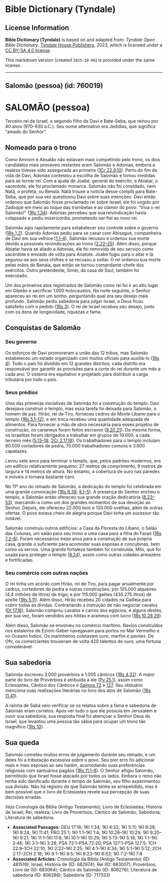 # Bible Dictionary (Tyndale)

## License Information

**Bible Dictionary (Tyndale)** is based on and adapted from: _Tyndale Open Bible Dictionary_, [Tyndale House Publishers](https://tyndaleopenresources.com/), 2023, which is licensed under a [CC BY-SA 4.0 license](https://creativecommons.org/licenses/by-sa/4.0/legalcode.en).

This markdown version (created `2025-10-06`) is provided under the same license.



--------------------------------

## Salomão (pessoa) (id: 760019)

SALOMÃO (pessoa)
================

Terceiro rei de Israel, o segundo filho de Davi e Bate\-Seba, que reinou por 40 anos (970–930 a.C.). Seu nome alternativo era Jedidias, que significa “amado do Senhor”.

Nomeado para o trono
--------------------

Como Amnom e Absalão não estavam mais competindo pelo trono, os dois candidatos mais prováveis restantes eram Salomão e Adonias, embora a realeza tivesse sido assegurada ao primeiro ([1Cr 22\.9,10](https://ref.ly/1Chr22:9-1Chr22:10)). Perto do fim da vida de Davi, Adonias contestou a escolha de Salomão e tomou medidas para se tornar rei. Com a ajuda de Joabe, general do exército, e Abiatar, o sacerdote, ele foi proclamado monarca. Salomão não foi convidado, nem Natã, o profeta, ou Benaia. Natã trouxe a notícia desse complô para Bate\-Seba, que por sua vez questionou Davi sobre suas intenções. Davi então ordenou que Salomão fosse proclamado rei sobre Israel; ele foi ungido por Zadoque em meio ao toque das trombetas e ao clamor do povo: “Viva o rei Salomão!” ([1Rs 1\.34](https://ref.ly/1Kgs1:34)). Adonias percebeu que sua reivindicação havia colapsado e pediu misericórdia, prometendo ser fiel ao novo rei.

Salomão agiu rapidamente para estabelecer seu controle sobre o governo ([1Rs 1,2](https://ref.ly/1Kgs1:1-1Kgs2:46)). Quando Adonias pediu para se casar com Abisague, companheira de Davi em sua velhice ([1\.1–4](https://ref.ly/1Kgs1:1-1Kgs1:4)), Salomão recusou e ordenou sua morte devido a possíveis reivindicações ao trono ([2\.22–25](https://ref.ly/1Kgs2:22-1Kgs2:25)). Além disso, porque Abiatar havia se aliado a Adonias, ele foi removido de seu serviço como sacerdote e enviado de volta para Anatote. Joabe fugiu para o altar e lá segurou\-se aos seus chifres e se recusou a soltar. O rei ordenou sua morte pelas mãos de Benaia, que então se tornou comandante\-chefe dos exércitos. Outro pretendente, Simei, da casa de Saul, também foi executado.

Um dos primeiros atos registrados de Salomão como rei foi ir ao alto lugar em Gibeão e sacrificar 1\.000 holocaustos. Na noite seguinte, o Senhor apareceu ao rei em um sonho, perguntando qual era seu desejo mais profundo. Salomão pediu sabedoria para julgar Israel, e Deus ficou satisfeito com o pedido ([1Rs 3](https://ref.ly/1Kgs3:1-1Kgs3:28)). O rei de Israel recebeu seu desejo, junto com os dons de longevidade, riquezas e fama.

Conquistas de Salomão
---------------------

### Seu governo

Os esforços de Davi promoveram a união das 12 tribos, mas Salomão estabeleceu um estado organizado com muitos oficiais para auxiliá\-lo ([1Rs 4](https://ref.ly/1Kgs4:1-1Kgs4:34)). Todo o país foi dividido em 12 grandes distritos; cada distrito era responsável por garantir as provisões para a corte do rei durante um mês a cada ano. O sistema era equitativo e projetado para distribuir a carga tributária por todo o país.

### Seus prédios

Uma das primeiras iniciativas de Salomão foi a construção do templo. Davi desejava construir o templo, mas essa tarefa foi deixada para Salomão, o homem de paz. Hirão, rei de Tiro, forneceu cedros do Monte Líbano para o templo ([1Rs 5\.1–12](https://ref.ly/1Kgs5:1-1Kgs5:12)), e em troca recebeu uma quantidade adequada de alimentos. Para fornecer a mão de obra necessária para esses projetos de construção, os cananeus foram feitos escravos ([9\.20,21](https://ref.ly/1Kgs9:20-1Kgs9:21)). Da mesma forma, os israelitas foram obrigados a trabalhar em grupos de 10\.000, a cada terceiro mês ([5\.13–18](https://ref.ly/1Kgs5:13-1Kgs5:18); [2Cr 2\.17,18](https://ref.ly/2Chr2:17-2Chr2:18)). Os trabalhadores para o templo incluíam 80\.000 cortadores de pedra, 70\.000 trabalhadores comuns e 3\.600 capatazes.

Levou sete anos para terminar o templo, que, pelos padrões modernos, era um edifício relativamente pequeno: 27 metros de comprimento, 9 metros de largura e 14 metros de altura. No entanto, a cobertura de ouro nas paredes e móveis o tornava bastante caro.

No 11º ano do reinado de Salomão, a dedicação do templo foi celebrada em uma grande convocação ([1Rs 6\.38](https://ref.ly/1Kgs6:38); [8\.1–5](https://ref.ly/1Kgs8:1-1Kgs8:5)). A presença do Senhor encheu o templo, e Salomão então ofereceu sua grande oração dedicatória ([8\.23–53](https://ref.ly/1Kgs8:23-1Kgs8:53)), marcando\-a como um dos grandes momentos de sua devoção ao Senhor. Depois, ele ofereceu 22\.000 bois e 120\.000 ovelhas, além de outras ofertas. O povo estava cheio de alegria porque Davi tinha um sucessor tão notável.

Salomão construiu outros edifícios: a Casa da Floresta do Líbano, o Salão das Colunas, um salão para seu trono e uma casa para a filha do Faraó ([1Rs 7\.2–8](https://ref.ly/1Kgs7:2-1Kgs7:8)). Foram necessários treze anos para a construção de sua própria casa, grande o suficiente para acomodar suas esposas e concubinas, bem como os servos. Uma grande fortaleza também foi construída, Milo, que foi usada para proteger o templo ([9\.24](https://ref.ly/1Kgs9:24)), assim como outras cidades armazéns e fortificadas.

### Seu comércio com outras nações

O rei tinha um acordo com Hirão, rei de Tiro, para pagar anualmente por cedros, cortadores de pedra e outras construções; por 125\.000 alqueires (4,4 milhões de litros) de trigo; e por 115\.000 galões (435\.275 litros) de azeite ([1Rs 5\.11](https://ref.ly/1Kgs5:11)). Além disso, Hirão recebeu 20 cidades na Galileia para cobrir todas as dívidas. Contrariando a instrução de não negociar cavalos ([Dt 17\.16](https://ref.ly/Deut17:16)), Salomão comprou cavalos e carros dos egípcios, e alguns destes, por sua vez, foram vendidos aos hititas e arameus com lucro ([1Rs 10\.28,29](https://ref.ly/1Kgs10:28-1Kgs10:29)).

Além disso, Salomão se envolveu no comércio marítimo. Navios construídos nos estaleiros de Eziom\-Geber navegavam para portos no Mar Vermelho e no Oceano Índico. Os marinheiros coletavam ouro, marfim e pavões. De Ofir, os comerciantes trouxeram de volta 420 talentos de ouro, uma fortuna considerável.

Sua sabedoria
-------------

Salomão escreveu 3\.000 provérbios e 1\.005 cânticos ([1Rs 4\.32](https://ref.ly/1Kgs4:32)). A maior parte do livro de Provérbios é atribuída a ele ([Pv 25\.1](https://ref.ly/Prov25:1)), assim como Eclesiastes, Cântico dos Cânticos e [Salmos 72](https://ref.ly/Ps72:1-Ps72:20) e [127](https://ref.ly/Ps127:1-Ps127:5). Seu obituário menciona suas realizações literárias no livro dos atos de Salomão ([1Rs 11\.41](https://ref.ly/1Kgs11:41)).

A rainha de Sabá veio verificar se os relatos sobre a fama e sabedoria de Salomão eram corretos. Após ver tudo o que ele possuía em Jerusalém e ouvir sua sabedoria, sua resposta final foi abençoar o Senhor Deus de Israel, que levantou uma pessoa tão sábia para ocupar um trono tão magnífico ([1Rs 10](https://ref.ly/1Kgs10:1-1Kgs10:29)).

Sua queda
---------

Salomão cometeu muitos erros de julgamento durante seu reinado, e um deles foi a tributação excessiva sobre o povo. Seu pior erro foi adicionar mais e mais esposas ao seu harém, acomodando suas preferências religiosas com santuários pagãos ([1Rs 11\.1–8](https://ref.ly/1Kgs11:1-1Kgs11:8)). O Senhor afligiu Salomão, permitindo que Israel fosse atacado por todos os lados. Embora o reino não tenha sido danificado durante o tempo de Salomão, seu filho experimentou sua divisão. Não há registro de que Salomão tenha se arrependido, mas é bem possível que o livro de Eclesiastes revele sua percepção de suas decisões erradas.

*Veja* Cronologia da Bíblia (Antigo Testamento); Livro de Eclesiastes; História de Israel; Rei, realeza; Livro de Provérbios; Cântico de Salomão; Sabedoria; Literatura de sabedoria.

* **Associated Passages:** DEU 17:16; 1KI 1:34; 1KI 4:32; 1KI 5:11; 1KI 6:38; 1KI 9:24; 1KI 11:41; PRO 25:1; 1KI 1:1–1KI 1:4; 1KI 10:28–1KI 10:29; 1KI 9:20–1KI 9:21; 1KI 11:1–1KI 11:8; 1KI 10:1–1KI 10:29; 1KI 5:13–1KI 5:18; 1KI 1:1–1KI 2:46; 1KI 3:1–1KI 3:28; PSA 72:1–PSA 72:20; PSA 127:1–PSA 127:5; 1CH 22:9–1CH 22:10; 1KI 2:22–1KI 2:25; 1KI 4:1–1KI 4:34; 1KI 5:1–1KI 5:12; 2CH 2:17–2CH 2:18; 1KI 8:1–1KI 8:5; 1KI 8:23–1KI 8:53; 1KI 7:2–1KI 7:8
* **Associated Articles:** Cronologia da Bíblia (Antigo Testamento) (ID: 481519); Israel, História de (ID: 682974); Rei (ID: 683007); Provérbios, Livro de (ID: 683064); Cântico de Salomão (ID: 806276); Literatura de sabedoria (ID: 806286); Sabedoria (ID: 717333)

